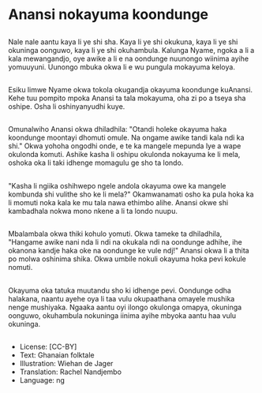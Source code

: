# Anansi nokayuma koondunge

##
Nale nale aantu kaya li ye shi sha. Kaya li ye shi okukuna, kaya li ye shi okuninga oonguwo, kaya li ye shi okuhambula. Kalunga Nyame, ngoka a li a kala mewangandjo, oye awike a li e na oondunge nuunongo wiinima ayihe yomuuyuni. Uunongo mbuka okwa li e wu pungula mokayuma keloya.

##
Esiku limwe Nyame okwa tokola okugandja okayuma koondunge kuAnansi. Kehe tuu pompito mpoka Anansi ta tala mokayuma, oha zi po a tseya sha oshipe. Osha li oshinyanyudhi kuye.

##
Omunalwiho Anansi okwa dhiladhila: "Otandi holeke okayuma haka koondunge moontayi dhomuti omule. Na ongame awike tandi kala ndi ka shi." Okwa yohoha ongodhi onde, e te ka mangele mepunda lye a wape okulonda komuti. Ashike kasha li oshipu okulonda nokayuma ke li mela, oshoka oka li taki idhenge momagulu ge sho ta londo.

##
"Kasha li ngiika oshihwepo ngele andola okayuma owe ka mangele kombunda shi vulithe sho ke li mela?" Okamwanamati osho ka pula hoka ka li momuti noka kala ke mu tala nawa ethimbo alihe. Anansi okwe shi kambadhala nokwa mono nkene a li ta londo nuupu.

##
Mbalambala okwa thiki kohulo yomuti. Okwa tameke ta dhiladhila, "Hangame awike nani nda li ndi na okukala ndi na oondunge adhihe, ihe okanona kandje haka oke na oondunge ke vule ndj!" Anansi okwa li a thita po molwa oshinima shika. Okwa umbile nokuli okayuma hoka pevi kokule nomuti.

##
Okayuma oka tatuka muutandu sho ki idhenge pevi. Oondunge odha halakana, naantu ayehe oya li taa vulu okupaathana omayele mushika nenge mushiyaka. Ngaaka aantu oyi ilongo okulonga omapya, okuninga oonguwo, okuhambula nokuninga iinima ayihe mbyoka aantu haa vulu okuninga.

##
* License: [CC-BY]
* Text: Ghanaian folktale
* Illustration: Wiehan de Jager
* Translation: Rachel Nandjembo
* Language: ng
